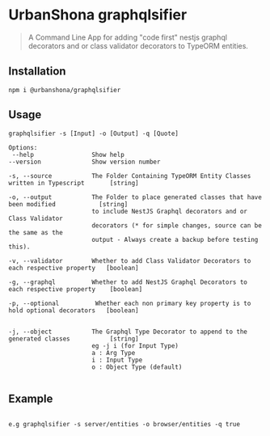 # UrbanShona graphqlsifier

> A Command Line App for adding "code first" nestjs graphql decorators and or class validator decorators to TypeORM entities. 

## Installation

```shell
npm i @urbanshona/graphqlsifier
```

## Usage

```shell
graphqlsifier -s [Input] -o [Output] -q [Quote]

Options:
 --help                Show help
--version              Show version number

-s, --source           The Folder Containing TypeORM Entity Classes written in Typescript       [string]

-o, --output           The Folder to place generated classes that have been modified            [string]
                       to include NestJS Graphql decorators and or Class Validator
                       decorators (* for simple changes, source can be the same as the 
                       output - Always create a backup before testing this).

-v, --validator        Whether to add Class Validator Decorators to each respective property   [boolean]

-g, --graphql          Whether to add NestJS Graphql Decorators to each respective property    [boolean]

-p, --optional          Whether each non primary key property is to hold optional decorators   [boolean]


-j, --object           The Graphql Type Decorator to append to the generated classes           [string]
                       eg -j i (for Input Type) 
                       a : Arg Type
                       i : Input Type
                       o : Object Type (default)
                 
```

## Example

```shell

e.g graphqlsifier -s server/entities -o browser/entities -q true

```